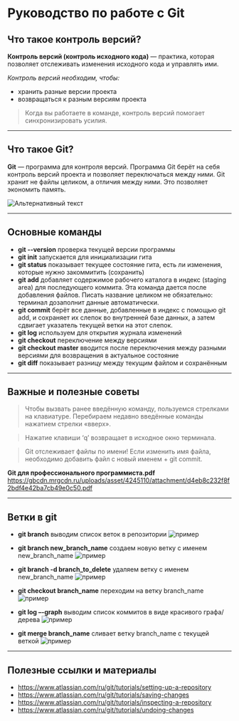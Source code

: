# Руководство по работе с Git

## Что такое контроль версий?

**Контроль версий (контроль исходного кода)** — практика, которая позволяет отслеживать 
изменения исходного кода и управлять ими. 

*Контроль версий необходим, чтобы:*

* хранить разные версии проекта
* возвращаться к разным версиям проекта

>Когда вы работаете в команде, контроль версий помогает синхронизировать усилия.

***

## Что такое Git?

**Git** — программа для контроля версий. Программа Git берёт на себя контроль версий 
проекта и позволяет переключаться между 
ними. Git хранит не файлы целиком, а отличия между ними. Это позволяет экономить память.


![Альтернативный текст](https://fuzeservers.ru/wp-content/uploads/3/0/c/30c29ce4cc08523ecc6e1f205bc207d0.jpeg)

***

## Основные команды 

* **git --version** проверка текущей версии программы
* **git init** запускается для инициализации гита
* **git status** показывает текущее состояние гита, есть ли изменения, которые нужно закоммитить (сохранить)
* **git add** добавляет содержимое рабочего каталога в индекс (staging area) для последующего коммита. Эта команда дается после добавления файлов. Писать название целиком не обязательно: терминал дозаполнит данные автоматически.
* **git commit** берёт все данные, добавленные в индекс с помощью git add, и сохраняет их слепок во внутренней базе данных, а затем сдвигает указатель текущей ветки на этот слепок.
* **git log** используем для открытия журнала изменений
* **git checkout** переключение между версиями
* **git checkout master** вводится после переключения между разными версиями для возвращения в актуальное состояние
* **git diff** показывает разницу между текущим файлом и сохранённым
***

## Важные и полезные советы 
>Чтобы вызвать ранее введённую команду, пользуемся стрелками на клавиатуре. Перебираем недавно введённые команды нажатием стрелки «вверх».

> Нажатие клавиши ‘q’ возвращает в исходное окно терминала.

>Git отслеживает файлы по имени! Если изменить имя файла, необходимо добавить файл с новый именем + git commit.

**Git для профессионального программиста.pdf**
<https://gbcdn.mrgcdn.ru/uploads/asset/4245110/attachment/d4eb8c232f8f2bdf4e42ba7cb49e0c50.pdf>

***
## Ветки в git 

* **git branch** выводим список веток в репозитории
![пример](1.png)

* **git branch new_branch_name** создаем новую ветку с именем new_branch_name
![пример](2.png)

* **git branch -d branch_to_delete** удаляем ветку с именем new_branch_name
![пример](3.png)

* **git checkout branch_name** переходим на ветку branch_name 
![пример](4.png)

* **git log –-graph** выводим список коммитов в виде красивого графа/дерева
![пример](5.png)

* **git merge branch_name** сливает ветку branch_name с текущей веткой
![пример](6.png)

***
## Полезные ссылки и материалы

* <https://www.atlassian.com/ru/git/tutorials/setting-up-a-repository>
* <https://www.atlassian.com/ru/git/tutorials/saving-changes>
* <https://www.atlassian.com/ru/git/tutorials/inspecting-a-repository>
* <https://www.atlassian.com/ru/git/tutorials/undoing-changes>